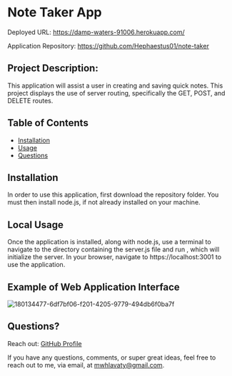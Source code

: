  # Note Taker App
  Deployed URL: https://damp-waters-91006.herokuapp.com/
  
  Application Repository: https://github.com/Hephaestus01/note-taker
  
  ## Project Description:
  This application will assist a user in creating and saving quick notes. This project displays the use of server routing, specifically the GET, POST, and DELETE routes.

  ## Table of Contents
  - [Installation](#installation)
  - [Usage](#usage)
  - [Questions](#questions)

  ## Installation
  In order to use this application, first download the repository folder. You must then install node.js, if not already installed on your machine. 

  ## Local Usage
  Once the application is installed, along with node.js, use a terminal to navigate to the directory containing the server.js file and run <npm start>, which will initialize the server. In your browser, navigate to https://localhost:3001 to use the application.

  ## Example of Web Application Interface
![180134477-6df7bf06-f201-4205-9779-494db6f0ba7f](https://user-images.githubusercontent.com/100047895/180135115-19960196-b10e-4b58-bf7f-3bdf35a27b53.png)

   ## Questions?
  Reach out:
  [GitHub Profile](github.com/Hephaestus01)
  
  If you have any questions, comments, or super great ideas, feel free to reach out to me, via email, at mwhlavaty@gmail.com.
